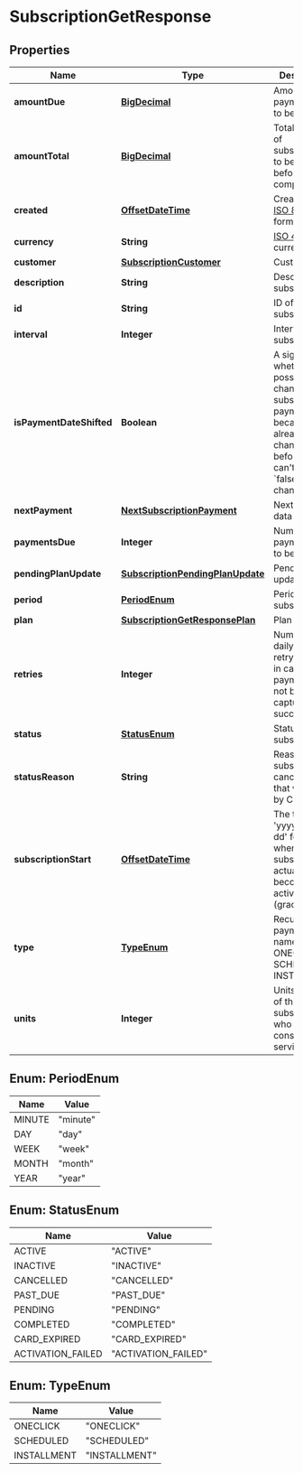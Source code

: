 
# SubscriptionGetResponse

## Properties
Name | Type | Description | Notes
------------ | ------------- | ------------- | -------------
**amountDue** | [**BigDecimal**](BigDecimal.md) | Amount of payments left to be captured |  [optional]
**amountTotal** | [**BigDecimal**](BigDecimal.md) | Total amount of subscription to be paid before completion |  [optional]
**created** | [**OffsetDateTime**](OffsetDateTime.md) | Creation time [ISO 8601](https://en.wikipedia.org/wiki/ISO_8601) format |  [optional]
**currency** | **String** | [ISO 4217](https://en.wikipedia.org/wiki/ISO_4217) currency code |  [optional]
**customer** | [**SubscriptionCustomer**](SubscriptionCustomer.md) | Customer data |  [optional]
**description** | **String** | Description of subscription |  [optional]
**id** | **String** | ID of subscription |  [optional]
**interval** | **Integer** | Interval of subscription |  [optional]
**isPaymentDateShifted** | **Boolean** | A sign of whether it is possible to change the subscription payment date, because it has already been changed before &#x60;true&#x60; - can&#39;t change &#x60;false&#x60; - can change |  [optional]
**nextPayment** | [**NextSubscriptionPayment**](NextSubscriptionPayment.md) | Next payment data |  [optional]
**paymentsDue** | **Integer** | Number of payments left to be captured |  [optional]
**pendingPlanUpdate** | [**SubscriptionPendingPlanUpdate**](SubscriptionPendingPlanUpdate.md) | Pending plan update data |  [optional]
**period** | [**PeriodEnum**](#PeriodEnum) | Period of subscription |  [optional]
**plan** | [**SubscriptionGetResponsePlan**](SubscriptionGetResponsePlan.md) | Plan data |  [optional]
**retries** | **Integer** | Number of daily basis retry attempts in case of payment has not been captured successfully. |  [optional]
**status** | [**StatusEnum**](#StatusEnum) | Status of subscription |  [optional]
**statusReason** | **String** | Reason of subscription cancellation that was made by CardPay |  [optional]
**subscriptionStart** | [**OffsetDateTime**](OffsetDateTime.md) | The time in &#39;yyyy-MM-dd&#39; format when subscription actually becomes activated (grace period) |  [optional]
**type** | [**TypeEnum**](#TypeEnum) | Recurring payment type name; can be ONECLICK, SCHEDULED, INSTALLMENT |  [optional]
**units** | **Integer** | Units quantity of the subscription, who can consume their service. |  [optional]


<a name="PeriodEnum"></a>
## Enum: PeriodEnum
Name | Value
---- | -----
MINUTE | &quot;minute&quot;
DAY | &quot;day&quot;
WEEK | &quot;week&quot;
MONTH | &quot;month&quot;
YEAR | &quot;year&quot;


<a name="StatusEnum"></a>
## Enum: StatusEnum
Name | Value
---- | -----
ACTIVE | &quot;ACTIVE&quot;
INACTIVE | &quot;INACTIVE&quot;
CANCELLED | &quot;CANCELLED&quot;
PAST_DUE | &quot;PAST_DUE&quot;
PENDING | &quot;PENDING&quot;
COMPLETED | &quot;COMPLETED&quot;
CARD_EXPIRED | &quot;CARD_EXPIRED&quot;
ACTIVATION_FAILED | &quot;ACTIVATION_FAILED&quot;


<a name="TypeEnum"></a>
## Enum: TypeEnum
Name | Value
---- | -----
ONECLICK | &quot;ONECLICK&quot;
SCHEDULED | &quot;SCHEDULED&quot;
INSTALLMENT | &quot;INSTALLMENT&quot;



